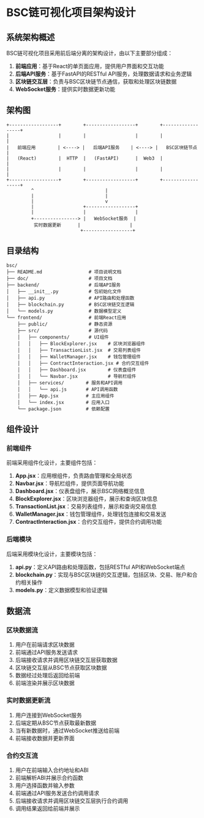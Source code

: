 # BSC链可视化项目架构设计

## 系统架构概述

BSC链可视化项目采用前后端分离的架构设计，由以下主要部分组成：

1. **前端应用**：基于React的单页面应用，提供用户界面和交互功能
2. **后端API服务**：基于FastAPI的RESTful API服务，处理数据请求和业务逻辑
3. **区块链交互层**：负责与BSC区块链节点通信，获取和处理区块链数据
4. **WebSocket服务**：提供实时数据更新功能

## 架构图

```
+------------------+        +------------------+        +------------------+
|                  |        |                  |        |                  |
|   前端应用        | <----> |   后端API服务    | <----> |   BSC区块链节点   |
|   (React)        |  HTTP  |   (FastAPI)      |  Web3  |                  |
|                  |        |                  |        |                  |
+------------------+        +------------------+        +------------------+
         ^                          |
         |                          |
         |                          v
         |                  +------------------+
         |                  |                  |
         +----------------> |   WebSocket服务  |
          实时数据更新      |                  |
                           +------------------+
```

## 目录结构

```
bsc/
├── README.md                 # 项目说明文档
├── doc/                      # 项目文档
├── backend/                  # 后端API服务
│   ├── __init__.py           # 包初始化文件
│   ├── api.py                # API路由和处理函数
│   ├── blockchain.py         # BSC区块链交互逻辑
│   └── models.py             # 数据模型定义
└── frontend/                 # 前端React应用
    ├── public/               # 静态资源
    ├── src/                  # 源代码
    │   ├── components/       # UI组件
    │   │   ├── BlockExplorer.jsx    # 区块浏览器组件
    │   │   ├── TransactionList.jsx  # 交易列表组件
    │   │   ├── WalletManager.jsx    # 钱包管理组件
    │   │   ├── ContractInteraction.jsx # 合约交互组件
    │   │   ├── Dashboard.jsx        # 仪表盘组件
    │   │   └── Navbar.jsx           # 导航栏组件
    │   ├── services/        # 服务和API调用
    │   │   └── api.js       # API调用函数
    │   ├── App.jsx          # 主应用组件
    │   └── index.jsx        # 应用入口
    └── package.json         # 依赖配置
```

## 组件设计

### 前端组件

前端采用组件化设计，主要组件包括：

1. **App.jsx**：应用根组件，负责路由管理和全局状态
2. **Navbar.jsx**：导航栏组件，提供页面导航功能
3. **Dashboard.jsx**：仪表盘组件，展示BSC网络概览信息
4. **BlockExplorer.jsx**：区块浏览器组件，展示和查询区块信息
5. **TransactionList.jsx**：交易列表组件，展示和查询交易信息
6. **WalletManager.jsx**：钱包管理组件，处理钱包连接和交易发送
7. **ContractInteraction.jsx**：合约交互组件，提供合约调用功能

### 后端模块

后端采用模块化设计，主要模块包括：

1. **api.py**：定义API路由和处理函数，包括RESTful API和WebSocket端点
2. **blockchain.py**：实现与BSC区块链的交互逻辑，包括区块、交易、账户和合约相关操作
3. **models.py**：定义数据模型和验证逻辑

## 数据流

### 区块数据流

1. 用户在前端请求区块数据
2. 前端通过API服务发送请求
3. 后端接收请求并调用区块链交互层获取数据
4. 区块链交互层从BSC节点获取区块数据
5. 数据经过处理后返回给前端
6. 前端渲染并展示区块数据

### 实时数据更新流

1. 用户连接到WebSocket服务
2. 后端定期从BSC节点获取最新数据
3. 当有新数据时，通过WebSocket推送给前端
4. 前端接收数据并更新界面

### 合约交互流

1. 用户在前端输入合约地址和ABI
2. 前端解析ABI并展示合约函数
3. 用户选择函数并输入参数
4. 前端通过API服务发送合约调用请求
5. 后端接收请求并调用区块链交互层执行合约调用
6. 调用结果返回给前端并展示